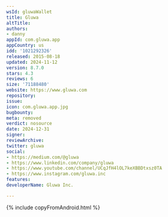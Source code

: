 ```yaml
---
wsId: gluwaWallet
title: Gluwa
altTitle: 
authors:
- danny
appId: com.gluwa.app
appCountry: us
idd: '1021292326'
released: 2015-08-18
updated: 2024-11-12
version: 8.7.0
stars: 4.3
reviews: 6
size: '71188480'
website: https://www.gluwa.com
repository: 
issue: 
icon: com.gluwa.app.jpg
bugbounty: 
meta: removed
verdict: nosource
date: 2024-12-31
signer: 
reviewArchive: 
twitter: gluwa
social:
- https://medium.com/@gluwa
- https://www.linkedin.com/company/gluwa
- https://www.youtube.com/channel/UCqJfH4lOL7keXBBDtxsz0TA
- https://www.instagram.com/gluwa.inc
features: 
developerName: Gluwa Inc.

---
```


{% include copyFromAndroid.html %}
